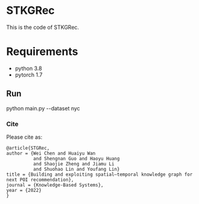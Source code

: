 # STKGRec

This is the code of STKGRec.

# Requirements
* python 3.8
* pytorch 1.7


## Run

python main.py  --dataset nyc

### Cite

Please cite as:
~~~
@article{STGRec,
author = {Wei Chen and Huaiyu Wan 
          and Shengnan Guo and Haoyu Huang 
          and Shaojie Zheng and Jiamu Li 
          and Shuohao Lin and Youfang Lin}
title = {Building and exploiting spatial–temporal knowledge graph for next POI recommendation},
journal = {Knowledge-Based Systems},
year = {2022}
}
~~~

